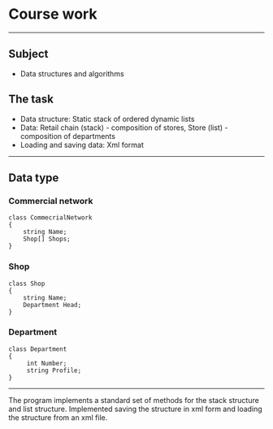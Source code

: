 # Course work
***
## Subject
- Data structures and algorithms
## The task
- Data structure: Static stack of ordered dynamic lists
- Data: Retail chain (stack) - composition of stores, Store (list) - composition of departments
- Loading and saving data: Xml format
***
## Data type
### Commercial network

    class CommecrialNetwork 
    {
        string Name;
        Shop[] Shops;
    }
    
### Shop

    class Shop 
    {
        string Name;
        Department Head; 
    }
    
### Department

    class Department
    {
         int Number;
         string Profile;
    }

***
The program implements a standard set of methods for the stack structure and list structure.
Implemented saving the structure in xml form and loading the structure from an xml file.
